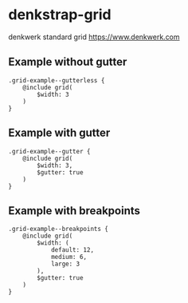 # denkstrap-grid
denkwerk standard grid
https://www.denkwerk.com


## Example without gutter

```
.grid-example--gutterless {
    @include grid(
        $width: 3
    )
}
```

## Example with gutter

```
.grid-example--gutter {
    @include grid(
        $width: 3,
        $gutter: true
    )
}
```

## Example with breakpoints

```
.grid-example--breakpoints {
    @include grid(
        $width: (
            default: 12,
            medium: 6,
            large: 3
        ),
        $gutter: true
    )
}
```
